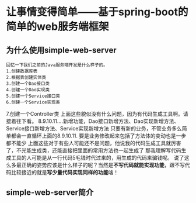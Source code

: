 # 让事情变得简单——基于spring-boot的简单的web服务端框架
## 为什么使用simple-web-server
	回忆一下我们之前的Java服务端开发是什么样子的。
	1.创建数据库表
	2.根据表创建实体类
	3.创建一个Dao接口类
	4.创建一个Dao实现类
	5.创建一个Service接口类
	6.创建一个Service实现类
7.创建一个Controller类
上面这些貌似没有什么问题，因为有代码生成工具啊。请接着往下看。
8.9.10.11....新增功能，Dao接口新增方法、Dao实现新增方法、Service接口新增方法、Service实现新增方法
只要有新的业务，不管业务多么简单都会一直循环上面的8.9.10.11.
要是业务修改起来包括了方法体的变动也是一步都不能少
上面这些对于有些人可能还不是问题，他说我的代码生成工具就厉害了，不光能生成类，还能直接把里面的常用方法也一起生成了
那我理解写代码生成工具的人可能是从一行代码5毛钱时代过来的，用生成的代码来骗钱呢。
说了这么多最正确的姿势应该是什么样子的呢？当然是<b>不写代码就能实现功能</b>，跟不写代码比较接近的就是<b>写少量代码实现同样的功能</b>咯！

## simple-web-server简介





